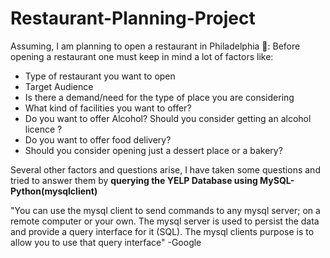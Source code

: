 # Restaurant-Planning-Project

Assuming, I am planning to open a restaurant in Philadelphia 🍟:
Before opening a restaurant one must keep in mind a lot of factors like:

- Type of restaurant you want to open
- Target Audience
- Is there a demand/need for the type of place you are considering
- What kind of facilities you want to offer?
- Do you want to offer Alcohol? Should you consider getting an alcohol licence ?
- Do you want to offer food delivery?
- Should you consider opening just a dessert place or a bakery?

Several other factors and questions arise, I have taken some questions and tried to answer them by **querying the YELP Database using MySQL-Python(mysqlclient)**

"You can use the mysql client to send commands to any mysql server; on a remote computer or your own. The mysql server is used to persist the data and provide a query interface for it (SQL). The mysql clients purpose is to allow you to use that query interface" -Google
